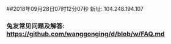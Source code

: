 ##2018年09月28日07时12分07秒 新址: 104.248.194.107
### 兔友常见问题及解答: https://github.com/wanggonging/d/blob/w/FAQ.md
